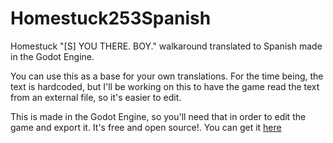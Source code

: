 # Homestuck253Spanish
Homestuck "[S] YOU THERE. BOY." walkaround translated to Spanish made in the Godot Engine.

You can use this as a base for your own translations. For the time being, the text is hardcoded, but I'll be working on this to have the game read the text from an external file, so it's easier to edit.

This is made in the Godot Engine, so you'll need that in order to edit the game and export it. It's free and open source!. You can get it [here](https://godotengine.org/download)
